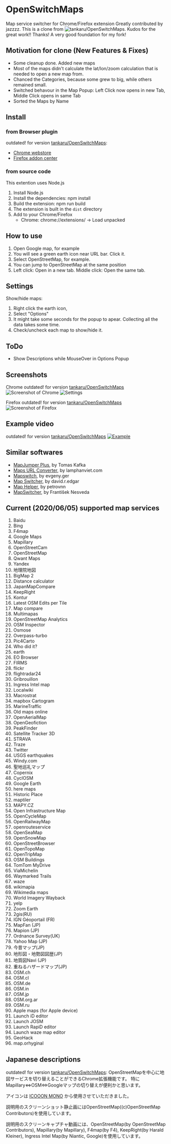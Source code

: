 # OpenSwitchMaps
Map service switcher for Chrome/Firefox extension
Greatly contributed by jazzzz.
This is a clone from ![tankaru/OpenSwitchMaps](https://github.com/tankaru/OpenSwitchMaps). Kudos for the great work!!  Thanks! A very good foundation for my fork!

## Motivation for clone (New Features & Fixes)
+ Some cleanup done. Added new maps
+ Most of the maps didn't calculate the lat/lon/zoom calculation that is needed to open a new map from.
+ Chanced the Categories, because some grew to big, while others remained small.
+ Switched behavour in the Map Popup: Left Click now opens in new Tab, Middle Click opens in same Tab
+ Sorted the Maps by Name

## Install
### from Browser plugin
outdated! for version [tankaru/OpenSwitchMaps](https://github.com/tankaru/OpenSwitchMaps):
+ [Chrome webstore](https://chrome.google.com/webstore/detail/openswitchmaps/cfkddjlocfecchnemnnmmpdjcohgmkij)
+ [Firefox addon center](https://addons.mozilla.org/ja/firefox/addon/openswitchmaps/)

### from source code
This extention uses Node.js
1. Install Node.js
1. Install the dependencies: npm install
1. Build the extension: npm run build
1. The extension is built in the `dist` directory
1. Add to your Chrome/Firefox 
	+ Chrome: chrome://extensions/ -> Load unpacked 

## How to use
1. Open Google map, for example
1. You will see a green earth icon near URL bar. Click it.
1. Select OpenStreetMap, for example.
1. You can jump to OpenStreetMap at the same position
1. Left click: Open in a new tab. Middle click: Open the same tab.

## Settings
Show/hide maps:
1. Right click the earth icon,
1. Select "Options"
1. It might take some seconds for the popup to apear. Collecting all the data takes some time.
1. Check/uncheck each map to show/hide it.

## ToDo
+ Show Descriptions while MouseOver in Options Popup

## Screenshots
Chrome
outdated! for version [tankaru/OpenSwitchMaps](https://github.com/tankaru/OpenSwitchMaps)
![Screenshot of Chrome](Screenshot-chrome.jpg)
![Settings](Screenshot-chrome-settings.jpg)

Firefox
outdated! for version [tankaru/OpenSwitchMaps](https://github.com/tankaru/OpenSwitchMaps)
![Screenshot of Firefox](Screenshot-firefox.jpg)

## Example video
outdated! for version [tankaru/OpenSwitchMaps](https://github.com/tankaru/OpenSwitchMaps)
[![Example](http://img.youtube.com/vi/tO87xkc7VaI/0.jpg)](http://www.youtube.com/watch?v=tO87xkc7VaI)

## Similar softwares

* [MapJumper Plus](https://chrome.google.com/webstore/detail/mapjumper-plus/mdhfopoodheacfapdohpmjndgnfmdecj), by Tomas Kafka
* [Maps URL Converter](https://chrome.google.com/webstore/detail/maps-url-converter/ehnoijojkgigcmlimlndncbdfcmmlgmi), by lamphanviet.com
* [Mapswitch](https://chrome.google.com/webstore/detail/mapswitch/ineobcbceekmckhjifhdmglkhgngnhmd), by evgeny.ger
* [Map Switcher](https://chrome.google.com/webstore/detail/map-switcher/fanpjcbgdinjeknjikpfnldfpnnpkelb), by david.r.edgar
* [Map Helper](https://chrome.google.com/webstore/detail/map-helper/ihllleemlchjegcfnaglokgamafhafda), by petrovnn
* [MapSwitcher](https://addons.mozilla.org/ja/firefox/addon/map-switcher/), by František Nesveda



## Current (2020/06/05) supported map services
1. Baidu
1. Bing
1. F4map
1. Google Maps
1. Mapillary
1. OpenStreetCam
1. OpenStreetMap
1. Qwant Maps
1. Yandex
1. 地理院地図
1. BigMap 2
1. Distance calculator
1. JapanMapCompare
1. KeepRight
1. Kontur
1. Latest OSM Edits per Tile
1. Map compare
1. Multimapas
1. OpenStreetMap Analytics
1. OSM Inspector
1. Osmose
1. Overpass-turbo
1. Pic4Carto
1. Who did it?
1. earth
1. EO Browser
1. FIRMS
1. flickr
1. flightradar24
1. Gribrouillon
1. Ingress Intel map
1. Localwiki
1. Macrostrat
1. mapbox Cartogram
1. MarineTraffic
1. Old maps online
1. OpenAerialMap
1. OpenGeofiction
1. PeakFinder
1. Satellite Tracker 3D
1. STRAVA
1. Traze
1. Twitter
1. USGS earthquakes
1. Windy.com
1. 聖地巡礼マップ
1. Copernix
1. CyclOSM
1. Google Earth
1. here maps
1. Historic Place
1. maptiler
1. MAPY.CZ
1. Open Infrastructure Map
1. OpenCycleMap
1. OpenRailwayMap
1. openrouteservice
1. OpenSeaMap
1. OpenSnowMap
1. OpenStreetBrowser
1. OpenTopoMap
1. OpenTripMap
1. OSM Buildings
1. TomTom MyDrive
1. ViaMichelin
1. Waymarked Trails
1. waze
1. wikimapia
1. Wikimedia maps
1. World Imagery Wayback
1. yelp
1. Zoom Earth
1. 2gis(RU)
1. IGN Géoportail (FR)
1. MapFan (JP)
1. Mapion (JP)
1. Ordnance Survey(UK)
1. Yahoo Map (JP)
1. 今昔マップ(JP)
1. 地形図・地勢図図歴(JP)
1. 地質図Navi (JP)
1. 重ねるハザードマップ(JP)
1. OSM.ch
1. OSM.cl
1. OSM.de
1. OSM.in
1. OSM.jp
1. OSM.org.ar
1. OSM.ru
1. Apple maps (for Apple device)
1. Launch iD editor
1. Launch JOSM
1. Launch RapiD editor
1. Launch waze map editor
1. GeoHack
1. map.orhyginal

## Japanese descriptions
outdated! for version [tankaru/OpenSwitchMaps](https://github.com/tankaru/OpenSwitchMaps):
OpenStreetMapを中心に地図サービスを切り替えることができるChrome拡張機能です。
特にMapillary⇔OSM⇔Googleマップの切り替えが便利かと思います。

アイコンは [ICOOON MONO](http://icooon-mono.com/) から使用させていただきました。

説明用のスクリーンショット静止画にはOpenStreetMap((c)OpenStreetMap Contributors)を使用しています。

説明用のスクリーンキャプチャ動画には、OpenStreetMap(by OpenStreetMap Contributors), Mapillary(by Mapillary), F4map(by F4), KeepRight(by Harald Kleiner), Ingress Intel Map(by Niantic, Google)を使用しています。
